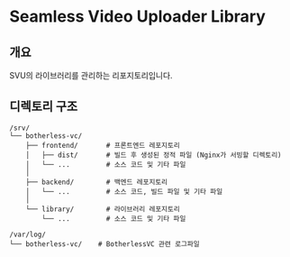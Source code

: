 # Seamless Video Uploader Library

## 개요

SVU의 라이브러리를 관리하는 리포지토리입니다.


## 디렉토리 구조

```
/srv/
└── botherless-vc/
    ├── frontend/       # 프론트엔드 레포지토리
    │   ├── dist/       # 빌드 후 생성된 정적 파일 (Nginx가 서빙할 디렉토리)
    │   └── ...         # 소스 코드 및 기타 파일
    │
    ├── backend/        # 백엔드 레포지토리
    │   └── ...         # 소스 코드, 빌드 파일 및 기타 파일
    │
    └── library/        # 라이브러리 레포지토리
        └── ...         # 소스 코드 및 기타 파일

/var/log/
└── botherless-vc/    # BotherlessVC 관련 로그파일
```